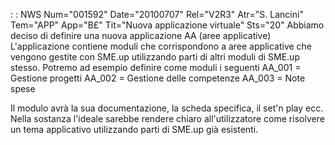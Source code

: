  :  : NWS Num="001592" Date="20100707" Rel="V2R3" Atr="S. Lancini" Tem="APP" App="B£" Tit="Nuova applicazione virtuale" Sts="20"
Abbiamo deciso di definire una nuova applicazione AA (aree applicative) L'applicazione contiene moduli che corrispondono a aree applicative che vengono gestite con SME.up utilizzando parti di altri moduli di SME.up stesso.
Potremo ad esempio definire come moduli i seguenti
AA_001 = Gestione progetti
AA_002 = Gestione delle competenze
AA_003 = Note spese

Il modulo avrà la sua documentazione, la scheda specifica, il set'n play ecc.
Nella sostanza l'ideale sarebbe rendere chiaro all'utilizzatore come risolvere un tema applicativo
utilizzando parti di SME.up già esistenti.
